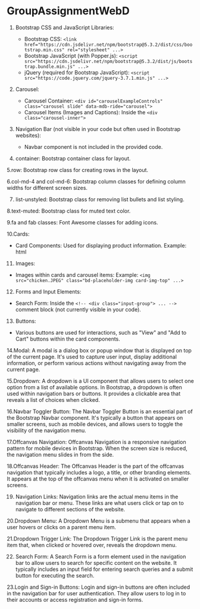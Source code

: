 # GroupAssignmentWebD
1. Bootstrap CSS and JavaScript Libraries:
   - Bootstrap CSS: `<link href="https://cdn.jsdelivr.net/npm/bootstrap@5.3.2/dist/css/bootstrap.min.css" rel="stylesheet" ...>`
   - Bootstrap JavaScript (with Popper.js): `<script src="https://cdn.jsdelivr.net/npm/bootstrap@5.3.2/dist/js/bootstrap.bundle.min.js" ...>`
   - jQuery (required for Bootstrap JavaScript): `<script src="https://code.jquery.com/jquery-3.7.1.min.js" ...>`

2. Carousel:
   - Carousel Container: `<div id="carouselExampleControls" class="carousel slide" data-mdb-ride="carousel">`
   - Carousel Items (Images and Captions): Inside the `<div class="carousel-inner">`

3. Navigation Bar (not visible in your code but often used in Bootstrap websites):
   - Navbar component is not included in the provided code.
  
4. container: Bootstrap container class for layout.
   
5.row: Bootstrap row class for creating rows in the layout.

6.col-md-4 and col-md-6: Bootstrap column classes for defining column widths for different screen sizes.

7. list-unstyled: Bootstrap class for removing list bullets and list styling.

8.text-muted: Bootstrap class for muted text color.

9.fa and fab classes: Font Awesome classes for adding icons.

10.Cards:
   - Card Components: Used for displaying product information. Example:
     html
     <div class="card shadow-sm">
       <!-- Card content (image, title, price, buttons, etc.) -->
     </div>
     

11. Images:
   - Images within cards and carousel items: Example: `<img src="chicken.JPEG" class="bd-placeholder-img card-img-top" ...>`

12. Forms and Input Elements:
   - Search Form: Inside the `<!-- <div class="input-group"> ... -->` comment block (not currently visible in your code).

13. Buttons:
   - Various buttons are used for interactions, such as "View" and "Add to Cart" buttons within the card components.

14.Modal:
A modal is a dialog box or popup window that is displayed on top of the current page. It's used to capture user input, display additional information, or perform various actions without navigating away from the current page.

15.Dropdown:
A dropdown is a UI component that allows users to select one option from a list of available options. In Bootstrap, a dropdown is often used within navigation bars or buttons. It provides a clickable area that reveals a list of choices when clicked.

16.Navbar Toggler Button:
The Navbar Toggler Button is an essential part of the Bootstrap Navbar component. It's typically a button that appears on smaller screens, such as mobile devices, and allows users to toggle the visibility of the navigation menu.

17.Offcanvas Navigation:
Offcanvas Navigation is a responsive navigation pattern for mobile devices in Bootstrap. When the screen size is reduced, the navigation menu slides in from the side.

18.Offcanvas Header:
The Offcanvas Header is the part of the offcanvas navigation that typically includes a logo, a title, or other branding elements. It appears at the top of the offcanvas menu when it is activated on smaller screens.

19. Navigation Links:
Navigation links are the actual menu items in the navigation bar or menu. These links are what users click or tap on to navigate to different sections of the website.

20.Dropdown Menu:
A Dropdown Menu is a submenu that appears when a user hovers or clicks on a parent menu item. 

21.Dropdown Trigger Link:
The Dropdown Trigger Link is the parent menu item that, when clicked or hovered over, reveals the dropdown menu. 

22. Search Form:
A Search Form is a form element used in the navigation bar to allow users to search for specific content on the website. It typically includes an input field for entering search queries and a submit button for executing the search.

23.Login and Sign-in Buttons:
Login and sign-in buttons are often included in the navigation bar for user authentication. They allow users to log in to their accounts or access registration and sign-in forms. 

